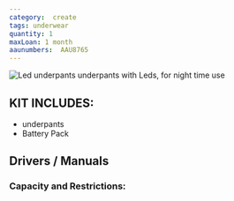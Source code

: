 ```yaml
---
category:  create
tags: underwear
quantity: 1
maxLoan: 1 month
aaunumbers:  AAU8765
---
```

![Led underpants](pants.png)
underpants with Leds, for night time use
## KIT INCLUDES:
- underpants
- Battery Pack

## Drivers / Manuals

### Capacity and Restrictions:
